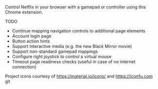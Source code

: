 Control Netflix in your browser with a gamepad or controller using this Chrome extension.

TODO
* Continue mapping navigation controls to additional page elements
* Account login page
* Button action hints
* Support interactive media (e.g. the new Black Mirror movie)
* Support non-standard gamepad mappings
* Configure right joystick to control a virtual mouse
* Timeout page readiness checks (useful in case of no internet connection)

Project icons courtesy of https://material.io/icons/ and https://iconfu.com git 